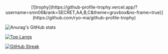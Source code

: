 

<p align="center">
[![trophy](https://github-profile-trophy.vercel.app/?username=smn06&rank=SECRET,AA,B,C&theme=gruvbox&no-frame=true)](https://github.com/ryo-ma/github-profile-trophy)
</p>

![Anurag's GitHub stats](https://github-readme-stats.vercel.app/api?username=smn06&show_icons=true&theme=dark)

[![Top Langs](https://github-readme-stats.vercel.app/api/top-langs/?username=smn06&layout=compact)](https://github.com/anuraghazra/github-readme-stats)

[![GitHub Streak](https://github-readme-streak-stats.herokuapp.com?user=smn06&theme=dark&date_format=M%20j%5B%2C%20Y%5D&fire=DD2727&sideLabels=DDDDDD&dates=DDDDDD&currStreakLabel=DD2727)](https://git.io/streak-stats)


